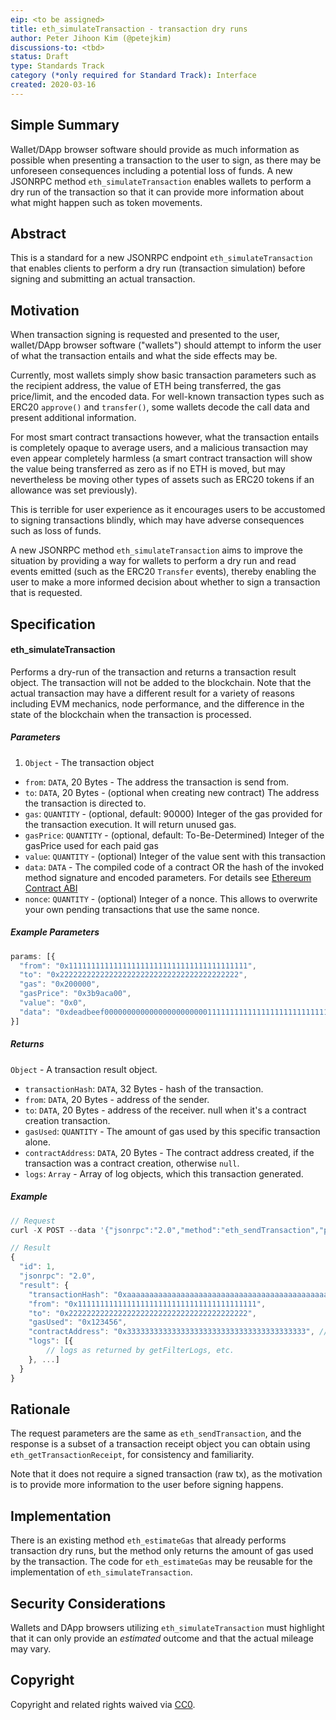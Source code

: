 ```yaml
---
eip: <to be assigned>
title: eth_simulateTransaction - transaction dry runs
author: Peter Jihoon Kim (@petejkim)
discussions-to: <tbd>
status: Draft
type: Standards Track
category (*only required for Standard Track): Interface
created: 2020-03-16
---
```


## Simple Summary

Wallet/DApp browser software should provide as much information as possible when presenting a transaction to the user to sign, as there may be unforeseen consequences including a potential loss of funds. A new JSONRPC method `eth_simulateTransaction` enables wallets to perform a dry run of the transaction so that it can provide more information about what might happen such as token movements.

## Abstract

This is a standard for a new JSONRPC endpoint `eth_simulateTransaction` that enables clients to perform a dry run (transaction simulation) before signing and submitting an actual transaction.

## Motivation

When transaction signing is requested and presented to the user, wallet/DApp browser software ("wallets") should attempt to inform the user of what the transaction entails and what the side effects may be.

Currently, most wallets simply show basic transaction parameters such as the recipient address, the value of ETH being transferred, the gas price/limit, and the encoded data. For well-known transaction types such as ERC20 `approve()` and `transfer()`, some wallets decode the call data and present additional information.

For most smart contract transactions however, what the transaction entails is completely opaque to average users, and a malicious transaction may even appear completely harmless (a smart contract transaction will show the value being transferred as zero as if no ETH is moved, but may nevertheless be moving other types of assets such as ERC20 tokens if an allowance was set previously).

This is terrible for user experience as it encourages users to be accustomed to signing transactions blindly, which may have adverse consequences such as loss of funds.

A new JSONRPC method `eth_simulateTransaction` aims to improve the situation by providing a way for wallets to perform a dry run and read events emitted (such as the ERC20 `Transfer` events), thereby enabling the user to make a more informed decision about whether to sign a transaction that is requested.

## Specification

#### eth_simulateTransaction

Performs a dry-run of the transaction and returns a transaction result object. The transaction will not be added to the blockchain. Note that the actual transaction may have a different result for a variety of reasons including EVM mechanics, node performance, and the difference in the state of the blockchain when the transaction is processed.

##### Parameters

1. `Object` - The transaction object
  - `from`: `DATA`, 20 Bytes - The address the transaction is send from.
  - `to`: `DATA`, 20 Bytes - (optional when creating new contract) The address the transaction is directed to.
  - `gas`: `QUANTITY`  - (optional, default: 90000) Integer of the gas provided for the transaction execution. It will return unused gas.
  - `gasPrice`: `QUANTITY`  - (optional, default: To-Be-Determined) Integer of the gasPrice used for each paid gas
  - `value`: `QUANTITY`  - (optional) Integer of the value sent with this transaction
  - `data`: `DATA`  - The compiled code of a contract OR the hash of the invoked method signature and encoded parameters. For details see [Ethereum Contract ABI](https://github.com/ethereum/wiki/wiki/Ethereum-Contract-ABI)
  - `nonce`: `QUANTITY`  - (optional) Integer of a nonce. This allows to overwrite your own pending transactions that use the same nonce.

##### Example Parameters
```js
params: [{
  "from": "0x1111111111111111111111111111111111111111",
  "to": "0x2222222222222222222222222222222222222222",
  "gas": "0x200000",
  "gasPrice": "0x3b9aca00",
  "value": "0x0",
  "data": "0xdeadbeef000000000000000000000001111111111111111111111111111111111111110000000000000000000000000000000000000000000000000000000000abcde"
}]
```

##### Returns

`Object` - A transaction result object.

  - `transactionHash`: `DATA`, 32 Bytes - hash of the transaction.
  - `from`: `DATA`, 20 Bytes - address of the sender.
  - `to`: `DATA`, 20 Bytes - address of the receiver. null when it's a contract creation transaction.
  - `gasUsed`: `QUANTITY` - The amount of gas used by this specific transaction alone.
  - `contractAddress`: `DATA`, 20 Bytes - The contract address created, if the transaction was a contract creation, otherwise `null`.
  - `logs`: `Array` - Array of log objects, which this transaction generated.

##### Example
```js
// Request
curl -X POST --data '{"jsonrpc":"2.0","method":"eth_sendTransaction","params":[{see above}],"id":1}'

// Result
{
  "id": 1,
  "jsonrpc": "2.0",
  "result": {
    "transactionHash": "0xaaaaaaaaaaaaaaaaaaaaaaaaaaaaaaaaaaaaaaaaaaaaaaaaaaaaaaaaaaaaaaaa",
    "from": "0x1111111111111111111111111111111111111111",
    "to": "0x2222222222222222222222222222222222222222",
    "gasUsed": "0x123456",
    "contractAddress": "0x3333333333333333333333333333333333333333", // or null, if none was created
    "logs": [{
        // logs as returned by getFilterLogs, etc.
    }, ...]
  }
}
```

## Rationale

The request parameters are the same as `eth_sendTransaction`, and the response is a subset of a transaction receipt object you can obtain using `eth_getTransactionReceipt`, for consistency and familiarity.

Note that it does not require a signed transaction (raw tx), as the motivation is to provide more information to the user before signing happens.

## Implementation

There is an existing method `eth_estimateGas` that already performs transaction dry runs, but the method only returns the amount of gas used by the transaction. The code for `eth_estimateGas` may be reusable for the implementation of `eth_simulateTransaction`.

## Security Considerations

Wallets and DApp browsers utilizing `eth_simulateTransaction` must highlight that it can only provide an _estimated_ outcome and that the actual mileage may vary.

## Copyright
Copyright and related rights waived via [CC0](https://creativecommons.org/publicdomain/zero/1.0/).
